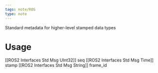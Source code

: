 ```yaml
---
tags: note/ROS
type: note
---
```

Standard metadata for higher-level stamped data types


# Usage
[[ROS2 Interfaces Std Msg UInt32]] seq
[[ROS2 Interfaces Std Msg Time]] stamp
[[ROS2 Interfaces Std Msg String]] frame_id